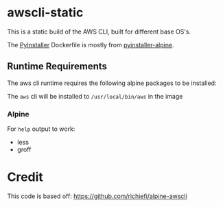 # awscli-static

This is a static build of the AWS CLI, built for different base OS's.

The [PyInstaller](http://pyinstaller.readthedocs.io/) Dockerfile is mostly from [pyinstaller-alpine](https://github.com/six8/pyinstaller-alpine).

## Runtime Requirements

The aws cli runtime requires the following alpine packages to be installed:

The `aws` cli will be installed to `/usr/local/bin/aws` in the image

### Alpine
For `help` output to work:
* less
* groff

# Credit
This code is based off: https://github.com/richiefi/alpine-awscli
